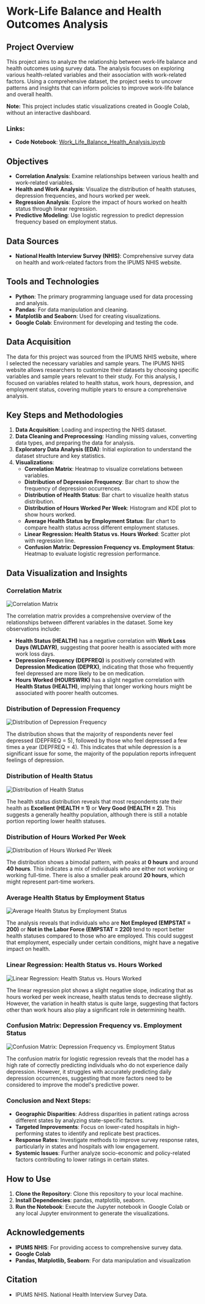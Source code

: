 # Work-Life Balance and Health Outcomes Analysis

## Project Overview
This project aims to analyze the relationship between work-life balance and health outcomes using survey data. The analysis focuses on exploring various health-related variables and their association with work-related factors. Using a comprehensive dataset, the project seeks to uncover patterns and insights that can inform policies to improve work-life balance and overall health.

**Note:** This project includes static visualizations created in Google Colab, without an interactive dashboard.

### Links:
- **Code Notebook**: [Work_Life_Balance_Health_Analysis.ipynb](https://colab.research.google.com/drive/your-notebook-link)

## Objectives
- **Correlation Analysis**: Examine relationships between various health and work-related variables.
- **Health and Work Analysis**: Visualize the distribution of health statuses, depression frequencies, and hours worked per week.
- **Regression Analysis**: Explore the impact of hours worked on health status through linear regression.
- **Predictive Modeling**: Use logistic regression to predict depression frequency based on employment status.

## Data Sources
- **National Health Interview Survey (NHIS)**: Comprehensive survey data on health and work-related factors from the IPUMS NHIS website.

## Tools and Technologies
- **Python**: The primary programming language used for data processing and analysis.
- **Pandas**: For data manipulation and cleaning.
- **Matplotlib and Seaborn**: Used for creating visualizations.
- **Google Colab**: Environment for developing and testing the code.

## Data Acquisition
The data for this project was sourced from the IPUMS NHIS website, where I selected the necessary variables and sample years. The IPUMS NHIS website allows researchers to customize their datasets by choosing specific variables and sample years relevant to their study. For this analysis, I focused on variables related to health status, work hours, depression, and employment status, covering multiple years to ensure a comprehensive analysis.

## Key Steps and Methodologies
1. **Data Acquisition**: Loading and inspecting the NHIS dataset.
2. **Data Cleaning and Preprocessing**: Handling missing values, converting data types, and preparing the data for analysis.
3. **Exploratory Data Analysis (EDA)**: Initial exploration to understand the dataset structure and key statistics.
4. **Visualizations**:
   - **Correlation Matrix**: Heatmap to visualize correlations between variables.
   - **Distribution of Depression Frequency**: Bar chart to show the frequency of depression occurrences.
   - **Distribution of Health Status**: Bar chart to visualize health status distribution.
   - **Distribution of Hours Worked Per Week**: Histogram and KDE plot to show hours worked.
   - **Average Health Status by Employment Status**: Bar chart to compare health status across different employment statuses.
   - **Linear Regression: Health Status vs. Hours Worked**: Scatter plot with regression line.
   - **Confusion Matrix: Depression Frequency vs. Employment Status**: Heatmap to evaluate logistic regression performance.

## Data Visualization and Insights

### Correlation Matrix
![Correlation Matrix](file-TYxxMs3Ija6bcQXeUrkn5ebP)

The correlation matrix provides a comprehensive overview of the relationships between different variables in the dataset. Some key observations include:
- **Health Status (HEALTH)** has a negative correlation with **Work Loss Days (WLDAYR)**, suggesting that poorer health is associated with more work loss days.
- **Depression Frequency (DEPFREQ)** is positively correlated with **Depression Medication (DEPRX)**, indicating that those who frequently feel depressed are more likely to be on medication.
- **Hours Worked (HOURSWRK)** has a slight negative correlation with **Health Status (HEALTH)**, implying that longer working hours might be associated with poorer health outcomes.

### Distribution of Depression Frequency
![Distribution of Depression Frequency](file-oTqFrSoWXS87nreHuT9g6jsg)

The distribution shows that the majority of respondents never feel depressed (DEPFREQ = 5), followed by those who feel depressed a few times a year (DEPFREQ = 4). This indicates that while depression is a significant issue for some, the majority of the population reports infrequent feelings of depression.

### Distribution of Health Status
![Distribution of Health Status](file-SbCnG6f0atQkajNYe9M3vG0V)

The health status distribution reveals that most respondents rate their health as **Excellent (HEALTH = 1)** or **Very Good (HEALTH = 2)**. This suggests a generally healthy population, although there is still a notable portion reporting lower health statuses.

### Distribution of Hours Worked Per Week
![Distribution of Hours Worked Per Week](file-7f9HZsUUDYbvDaIjODx2Jkuo)

The distribution shows a bimodal pattern, with peaks at **0 hours** and around **40 hours**. This indicates a mix of individuals who are either not working or working full-time. There is also a smaller peak around **20 hours**, which might represent part-time workers.

### Average Health Status by Employment Status
![Average Health Status by Employment Status](file-tEYnkLCNdh4BoK0UOw0XrkTH)

The analysis reveals that individuals who are **Not Employed (EMPSTAT = 200)** or **Not in the Labor Force (EMPSTAT = 220)** tend to report better health statuses compared to those who are employed. This could suggest that employment, especially under certain conditions, might have a negative impact on health.

### Linear Regression: Health Status vs. Hours Worked
![Linear Regression: Health Status vs. Hours Worked](file-WgsN6c3TX8yrpaV36ygbbZpe)

The linear regression plot shows a slight negative slope, indicating that as hours worked per week increase, health status tends to decrease slightly. However, the variation in health status is quite large, suggesting that factors other than work hours also play a significant role in determining health.

### Confusion Matrix: Depression Frequency vs. Employment Status
![Confusion Matrix: Depression Frequency vs. Employment Status](file-LV8ECQsxZfWo79aWTrGTR0Qz)

The confusion matrix for logistic regression reveals that the model has a high rate of correctly predicting individuals who do not experience daily depression. However, it struggles with accurately predicting daily depression occurrences, suggesting that more factors need to be considered to improve the model's predictive power.

### Conclusion and Next Steps:
- **Geographic Disparities**: Address disparities in patient ratings across different states by analyzing state-specific factors.
- **Targeted Improvements**: Focus on lower-rated hospitals in high-performing states to identify and replicate best practices.
- **Response Rates**: Investigate methods to improve survey response rates, particularly in states and hospitals with low engagement.
- **Systemic Issues**: Further analyze socio-economic and policy-related factors contributing to lower ratings in certain states.

## How to Use
1. **Clone the Repository**: Clone this repository to your local machine.
2. **Install Dependencies**: pandas, matplotlib, seaborn.
3. **Run the Notebook**: Execute the Jupyter notebook in Google Colab or any local Jupyter environment to generate the visualizations.

## Acknowledgements
- **IPUMS NHIS**: For providing access to comprehensive survey data.
- **Google Colab**
- **Pandas, Matplotlib, Seaborn**: For data manipulation and visualization

## Citation
- IPUMS NHIS. National Health Interview Survey Data.
